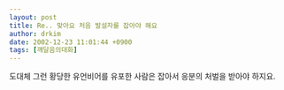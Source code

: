```yaml
---
layout: post
title: Re.. 맞아요 처음 발설자를 잡아야 해요
author: drkim
date: 2002-12-23 11:01:44 +0900
tags: [깨달음의대화]
---
```

도대체 그런 황당한 유언비어를 유포한 사람은 잡아서 응분의 처벌을 받아야 하지요.